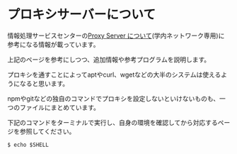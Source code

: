 # プロキシサーバーについて

情報処理サービスセンターの[Proxy Server について](http://uranus.mars.kanazawa-it.ac.jp/dpc/proxy/)(学内ネットワーク専用)に参考になる情報が載っています。

上記のページを参考にしつつ、追加情報や参考プログラムを説明します。

プロキシを通すことによってaptやcurl、wgetなどの大半のシステムは使えるようになると思います。

npmやgitなどの独自のコマンドでプロキシを設定しないといけないものも、一つのファイルにまとめています。

下記のコマンドをターミナルで実行し、自身の環境を確認してから対応するページを参照してください。

```
$ echo $SHELL
```


